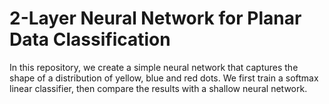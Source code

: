 # 2-Layer Neural Network for Planar Data Classification

In this repository, we create a simple neural network that captures the shape of a distribution of yellow, blue and red dots. We first train a softmax linear classifier, then compare the results with a shallow neural network.